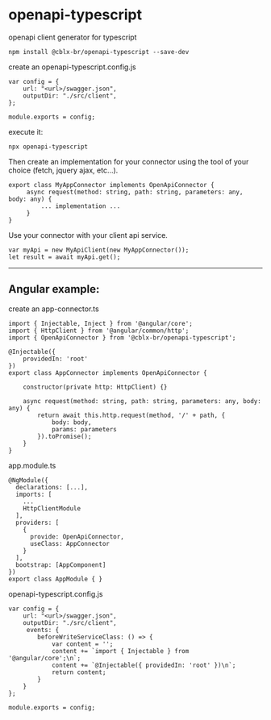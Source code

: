 # openapi-typescript
openapi client generator for typescript

`npm install @cblx-br/openapi-typescript --save-dev`


create an openapi-typescript.config.js

```
var config = {
    url: "<url>/swagger.json",
    outputDir: "./src/client",
};

module.exports = config;
```

execute it:

`npx openapi-typescript`

Then create an implementation for your connector using the tool of your choice (fetch, jquery ajax, etc...).

```
export class MyAppConnector implements OpenApiConnector {
     async request(method: string, path: string, parameters: any, body: any) {
         ... implementation ...
     }
}
```
Use your connector with your client api service.
```
var myApi = new MyApiClient(new MyAppConnector());
let result = await myApi.get();
```
-------------

## Angular example:

create an app-connector.ts

```
import { Injectable, Inject } from '@angular/core';
import { HttpClient } from '@angular/common/http';
import { OpenApiConnector } from '@cblx-br/openapi-typescript';

@Injectable({
    providedIn: 'root'
})
export class AppConnector implements OpenApiConnector {

    constructor(private http: HttpClient) {}

    async request(method: string, path: string, parameters: any, body: any) {
        return await this.http.request(method, '/' + path, {
            body: body,
            params: parameters
        }).toPromise();
    }
}

```

app.module.ts
```
@NgModule({
  declarations: [...],
  imports: [
    ...
    HttpClientModule
  ],
  providers: [
    {
      provide: OpenApiConnector,
      useClass: AppConnector
    }
  ],
  bootstrap: [AppComponent]
})
export class AppModule { }

```

openapi-typescript.config.js

```
var config = {
    url: "<url>/swagger.json",
    outputDir: "./src/client",
     events: {
        beforeWriteServiceClass: () => {
            var content = '';
            content += `import { Injectable } from '@angular/core';\n`;
            content += `@Injectable({ providedIn: 'root' })\n`;
            return content;
        }
    }
};

module.exports = config;
```
